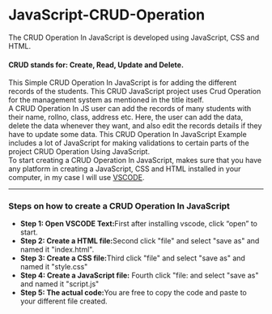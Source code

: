 # JavaScript-CRUD-Operation
The CRUD Operation In JavaScript is developed using JavaScript, CSS and HTML.<br>
####  CRUD stands for: Create, Read, Update and Delete.<br>
This Simple CRUD Operation In JavaScript is for adding the different records of the students. This CRUD JavaScript project uses Crud Operation for the management system as mentioned in the title itself.<br>
A CRUD Operation In JS user can add the records of many students with their name, rollno, class, address etc. Here, the user can add the data, delete the data whenever they want, and also edit the records details if they have to update some data. This CRUD Operation In JavaScript Example includes a lot of JavaScript for making validations to certain parts of the project CRUD Operation Using JavaScript.<br>
To start creating a CRUD Operation In JavaScript, makes sure that you have any platform in creating a JavaScript, CSS and HTML installed in your computer, in my case I will use <a href="https://code.visualstudio.com/download">VSCODE</a>.<hr>

###  Steps on how to create a CRUD Operation In JavaScript<br>
<ul>
	<li><b> Step 1: Open VSCODE Text:</b>First after installing vscode, click “open” to start.</li>
	<li><b> Step 2: Create a HTML file:</b>Second click "file" and select "save as" and named it "index.html".</li>
	<li><b> Step 3: Create a CSS file:</b>Third click "file" and select "save as" and named it "style.css"</li>
	<li><b> Step 4: Create a JavaScript file:</b> Fourth click "file: and select "save as" and named it "script.js"</li>
	<li><b> Step 5: The actual code:</b>You are free to copy the code  and paste to your different file created.</li>
</ul>
 
